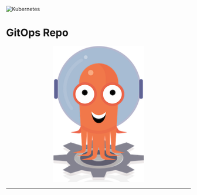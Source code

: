 ![Kubernetes](https://img.shields.io/badge/kubernetes-%23326ce5.svg?style=for-the-badge&logo=kubernetes&logoColor=white)

# GitOps Repo

<p align="center"><img src="https://github.com/argoproj/argo-cd/blob/master/docs/assets/argo.png" width="250" alt="argo"></p>

---